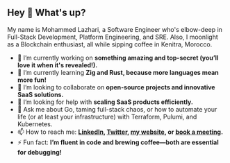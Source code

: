 ## Hey 👋 What's up?

My name is Mohammed Lazhari, a Software Engineer who's elbow-deep in Full-Stack Development, Platform Engineering, and SRE. Also, I moonlight as a Blockchain enthusiast, all while sipping coffee in Kenitra, Morocco.

- 🔭 I’m currently working on **something amazing and top-secret (you’ll love it when it's revealed!).**
- 🌱 I’m currently learning **Zig and Rust, because more languages mean more fun!**
- 👯 I’m looking to collaborate on **open-source projects and innovative SaaS solutions.**
- 🤔 I’m looking for help with **scaling SaaS products efficiently.**
- 💬 Ask me about Go, taming full-stack chaos, or how to automate your life (or at least your infrastructure) with Terraform, Pulumi, and Kubernetes.
- 📫 How to reach me: **[LinkedIn](https://dub.sh/lazhari-linkedin), [Twitter](https://dub.sh/lazhari-twitter), [my website](https://molazhari.dev/), or [book a meeting](https://dub.sh/quick-chat-cal).**
- ⚡ Fun fact: **I’m fluent in code and brewing coffee—both are essential for debugging!**
